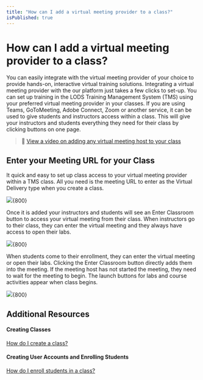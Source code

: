 ```yaml
---
title: "How can I add a virtual meeting provider to a class?"
isPublished: true
---
```


# How can I add a virtual meeting provider to a class? 

You can easily integrate with the virtual meeting provider of your choice to provide hands-on, interactive virtual training solutions. Integrating a virtual meeting provider with the our platform just takes a few clicks to set-up. You can set up training in the LODS Training Management System (TMS) using your preferred virtual meeting provider in your classes. If you are using Teams, GoToMeeting, Adobe Connect, Zoom or another service, it can be used to give students and instructors access within a class. This will give your instructors and students everything they need for their class by clicking buttons on one page. 
>:small_orange_diamond: [View a video on adding any virtual meeting host to your class](https://youtu.be/68JV8wF-7Ok) 

## Enter your Meeting URL for your Class 

It quick and easy to set up class access to your virtual meeting provider within a TMS class. All you need is the meeting URL to enter as the Virtual Delivery type when you create a class. 

![](/tms/images/cvcurlgotomeeting.png){800}

Once it is added your instructors and students will see an Enter Classroom button to access your virtual meeting from their class. When instructors go to their class, they can enter the virtual meeting and they always have access to open their labs.   

 ![](/tms/images/cvcinstructorenterclassroom.png){800}

When students come to their enrollment, they can enter the virtual meeting or open their labs. Clicking the Enter Classroom button directly adds them into the meeting. If the meeting host has not started the meeting, they need to wait for the meeting to begin. The launch buttons for labs and course activities appear when class begins. 

 ![](/tms/images/cvcstudententerclassroom.png){800}

## Additional Resources

#### Creating Classes 

 [How do I create a class?](/tms/arvato-marketplace/fulfilling-marketplace-order/set-up-class.md) 

#### Creating User Accounts and Enrolling Students

 [How do I enroll students in a class?](/tms/arvato-marketplace/fulfilling-marketplace-order/enroll-students-in-class.md) 

